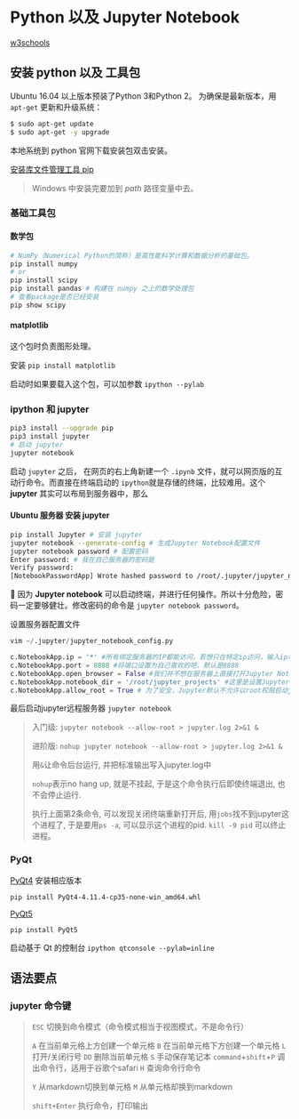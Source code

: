 # Python 以及 Jupyter Notebook

[w3schools](https://www.w3schools.com/python/default.asp)

## 安装 python 以及 工具包

Ubuntu 16.04 以上版本预装了Python 3和Python 2。 为确保是最新版本，用 `apt-get` 更新和升级系统：

```sh
$ sudo apt-get update
$ sudo apt-get -y upgrade
```

本地系统到 python 官网下载安装包双击安装。



[安装库文件管理工具 pip](https://pip.pypa.io/en/stable/installing/) 

> Windows 中安装完要加到 $path$ 路径变量中去。

### 基础工具包

#### 数学包

```sh
# NumPy（Numerical Python的简称）是高性能科学计算和数据分析的基础包。
pip install numpy
# or 
pip install scipy
pip install pandas # 构建在 numpy 之上的数学处理包
# 查看package是否已经安装
pip show scipy
```
#### matplotlib

这个包时负责图形处理。

安装 `pip install matplotlib`

启动时如果要载入这个包，可以加参数 `ipython --pylab`

### ipython 和 jupyter

```sh
pip3 install --upgrade pip
pip3 install jupyter
# 启动 jupyter 
jupyter notebook 
```

启动 `jupyter` 之后， 在网页的右上角新建一个 `.ipynb` 文件，就可以网页版的互动行命令。而直接在终端启动的 `ipython`就是存储的终端，比较难用。这个**jupyter** 其实可以布局到服务器中，那么

#### Ubuntu 服务器 安装 jupyter

```sh
pip install Jupyter # 安装 jupyter 
jupyter notebook --generate-config # 生成Jupyter Notebook配置文件
jupyter notebook password # 配置密码
Enter password: # 我在自己服务器的密码是 
Verify password: 
[NotebookPasswordApp] Wrote hashed password to /root/.jupyter/jupyter_notebook_config.json
```

:bell: 因为 **Jupyter notebook** 可以启动终端，并进行任何操作。所以十分危险，密码一定要够健壮。修改密码的命令是 `jupyter notebook password`。



设置服务器配置文件

```python
vim ~/.jupyter/jupyter_notebook_config.py

c.NotebookApp.ip = '*' #所有绑定服务器的IP都能访问，若想只在特定ip访问，输入ip地址即可
c.NotebookApp.port = 8888 #将端口设置为自己喜欢的吧，默认是8888
c.NotebookApp.open_browser = False #我们并不想在服务器上直接打开Jupyter Notebook，所以设置成False
c.NotebookApp.notebook_dir = '/root/jupyter_projects' #这里是设置Jupyter的根目录，若不设置将默认root的根目录，不安全
c.NotebookApp.allow_root = True # 为了安全，Jupyter默认不允许以root权限启动jupyter 
```

最后启动jupyter远程服务器 `jupyter notebook`

> 入门级: `jupyter notebook --allow-root > jupyter.log 2>&1 &`
>
> 进阶版: `nohup jupyter notebook --allow-root > jupyter.log 2>&1 &`
>
> 用`&`让命令后台运行, 并把标准输出写入jupyter.log中
>
> `nohup`表示no hang up, 就是不挂起, 于是这个命令执行后即使终端退出, 也不会停止运行.
>
> 执行上面第2条命令, 可以发现关闭终端重新打开后, 用`jobs`找不到jupyter这个进程了, 于是要用`ps -a`, 可以显示这个进程的pid.  `kill -9 pid` 可以终止进程。



### PyQt

[PyQt4](https://www.lfd.uci.edu/~gohlke/pythonlibs/#pyqt4)  安装相应版本

`pip install PyQt4-4.11.4-cp35-none-win_amd64.whl`

[PyQt5](https://www.riverbankcomputing.com/static/Docs/PyQt5/installation.html)

 `pip install PyQt5`

启动基于 Qt 的控制台 `ipython qtconsole --pylab=inline`


## 语法要点

### jupyter 命令键

> `ESC`   切换到命令模式（命令模式相当于视图模式，不是命令行）
>
> `A`  在当前单元格上方创建一个单元格
> `B`  在当前单元格下方创建一个单元格
> `L`  打开/关闭行号
> `DD` 删除当前单元格
> `S`  手动保存笔记本
> `command`+`shift`+`P` 调出命令行，适用于谷歌个safari
> `H` 查询命令行命令
>
> `Y`    从markdown切换到单元格
> `M`   从单元格却换到markdown
>
> `shift+Enter` 执行命令，打印输出
